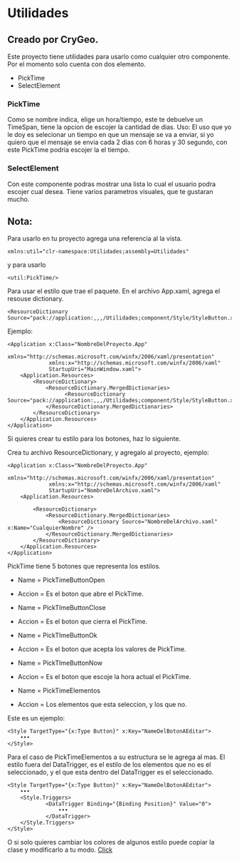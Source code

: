 # Utilidades
## Creado por CryGeo.

Este proyecto tiene utilidades para usarlo como cualquier otro componente.
Por el momento solo cuenta con dos elemento.

- PickTime
- SelectElement

### PickTime
Como se nombre indica, elige un hora/tiempo, este te debuelve un TimeSpan, tiene la opcion de escojer la cantidad de dias.
Uso: El uso que yo le doy es selecionar un tiempo en que un mensaje se va a enviar, si yo quiero que el mensaje se envia cada 2 dias con 6 horas y 30 segundo, con este PickTime podria escojer la el tiempo.

### SelectElement
Con este componente podras mostrar una lista lo cual el usuario podra escojer cual desea. Tiene varios parametros visuales, que te gustaran mucho.


## Nota:

Para usarlo en tu proyecto agrega una referencia al la vista.

```
xmlns:util="clr-namespace:Utilidades;assembly=Utilidades"
```

y para usarlo
``` 
<util:PickTime/>
```

Para usar el estilo que trae el paquete.
En el archivo App.xaml, agrega el resouse dictionary.

```
<ResourceDictionary Source="pack://application:,,,/Utilidades;component/Style/StyleButton.xaml"/>
```

Ejemplo:

```
<Application x:Class="NombreDelProyecto.App"
             xmlns="http://schemas.microsoft.com/winfx/2006/xaml/presentation"
             xmlns:x="http://schemas.microsoft.com/winfx/2006/xaml"
             StartupUri="MainWindow.xaml">
    <Application.Resources>
        <ResourceDictionary>
            <ResourceDictionary.MergedDictionaries>
                  <ResourceDictionary Source="pack://application:,,,/Utilidades;component/Style/StyleButton.xaml"/>
            </ResourceDictionary.MergedDictionaries>
        </ResourceDictionary>
    </Application.Resources>
</Application>
```

Si quieres crear tu estilo para los botones, haz lo siguiente.

Crea tu archivo ResourceDictionary, y agregalo al proyecto, ejemplo:

```
<Application x:Class="NombreDelProyecto.App"
             xmlns="http://schemas.microsoft.com/winfx/2006/xaml/presentation"
             xmlns:x="http://schemas.microsoft.com/winfx/2006/xaml"
             StartupUri="NombreDelArchivo.xaml">
    <Application.Resources>
        
        <ResourceDictionary>
            <ResourceDictionary.MergedDictionaries>
                <ResourceDictionary Source="NombreDelArchivo.xaml" x:Name="CualquierNombre" />
            </ResourceDictionary.MergedDictionaries>
        </ResourceDictionary>
    </Application.Resources>
</Application>
```

PickTime tiene 5 botones que representa los estilos.

- Name = PickTimeButtonOpen
- Accion = Es el boton que abre el PickTime.

- Name = PickTImeButtonClose
- Accion = Es el boton que cierra el PickTime.

- Name = PickTImeButtonOk
- Accion = Es el boton que acepta los valores de PickTime.

- Name = PickTImeButtonNow
- Accion = Es el boton que escoje la hora actual el PickTime.

- Name = PickTimeElementos
- Accion = Los elementos que esta seleccion, y los que no.


Este es un ejemplo:
```
<Style TargetType="{x:Type Button}" x:Key="NameDelBotonAEditar">
    •••
</Style>
```

Para el caso de PickTimeElementos a su estructura se le agrega al mas.
El estilo fuera del DataTrigger, es el estilo de los elementos que no es el seleccionado, y el que esta dentro del DataTrigger es el seleccionado.

```
<Style TargetType="{x:Type Button}" x:Key="NameDelBotonAEditar">
    •••
    <Style.Triggers>
            <DataTrigger Binding="{Binding Position}" Value="0">
                •••
            </DataTrigger>
    </Style.Triggers>
</Style>
```

O si solo quieres cambiar los colores de algunos estilo puede copiar la clase y modificarlo a tu modo.
[Click](https://link-url-here.org)
